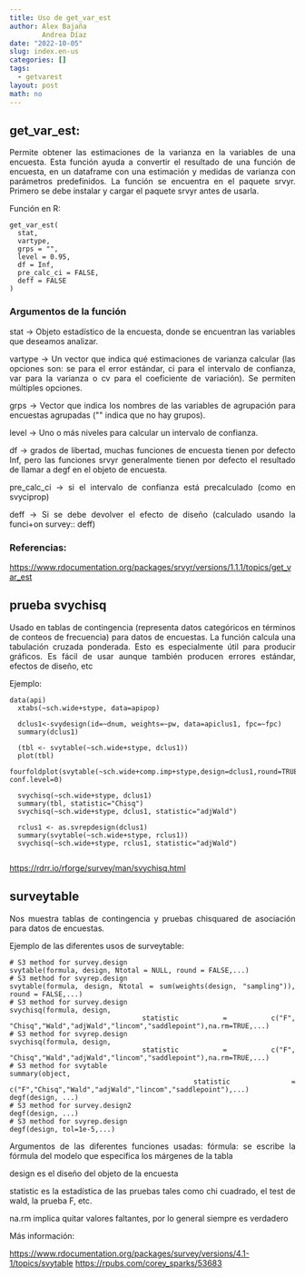 ```yaml
---
title: Uso de get_var_est
author: Alex Bajaña
        Andrea Díaz 
date: "2022-10-05"
slug: index.en-us
categories: []
tags:
  - getvarest
layout: post
math: no
---
```


<style>
body {
text-align: justify}
</style>


<!-- ::: -->

<!-- ::: {} -->


## get_var_est: 

Permite obtener las estimaciones de la varianza en la variables de una encuesta. Esta función ayuda a convertir el resultado de una función de encuesta, en un dataframe con una estimación y medidas de varianza con parámetros predefinidos. La función se encuentra en el paquete srvyr. Primero se debe instalar y cargar el paquete srvyr antes de usarla.

Función en R:
```
get_var_est(
  stat,
  vartype,
  grps = "",
  level = 0.95,
  df = Inf,
  pre_calc_ci = FALSE,
  deff = FALSE
)
```

### Argumentos de la función

stat -> Objeto estadístico de la encuesta, donde se encuentran las variables que deseamos analizar.

vartype -> Un vector que indica qué estimaciones de varianza calcular (las opciones son: se para el error estándar, ci para el intervalo de confianza, var para la varianza o cv para el coeficiente de variación). Se permiten múltiples opciones.

grps -> Vector que indica los nombres de las variables de agrupación para encuestas agrupadas ("" indica que no hay grupos).

level -> Uno o más niveles para calcular un intervalo de confianza.

df -> grados de libertad, muchas funciones de encuesta tienen por defecto Inf, pero las funciones srvyr generalmente tienen por defecto el resultado de llamar a degf en el objeto de encuesta.

pre_calc_ci -> si el intervalo de confianza está precalculado (como en svyciprop)

deff -> Si se debe devolver el efecto de diseño (calculado usando la funci+on survey:: deff)

<!-- ::: -->

<!-- ::: {} -->


### Referencias:
<https://www.rdocumentation.org/packages/srvyr/versions/1.1.1/topics/get_var_est>


<!-- ::: -->

<!-- ::: {} -->



## prueba svychisq
Usado en tablas de contingencia (representa datos categóricos en términos de conteos de frecuencia) para datos de encuestas. La función calcula una tabulación cruzada ponderada. Esto es especialmente útil para producir gráficos. Es fácil de usar aunque también producen errores estándar, efectos de diseño, etc


Ejemplo:

```
data(api)
  xtabs(~sch.wide+stype, data=apipop)

  dclus1<-svydesign(id=~dnum, weights=~pw, data=apiclus1, fpc=~fpc)
  summary(dclus1)

  (tbl <- svytable(~sch.wide+stype, dclus1))
  plot(tbl)
  fourfoldplot(svytable(~sch.wide+comp.imp+stype,design=dclus1,round=TRUE), conf.level=0)

  svychisq(~sch.wide+stype, dclus1)
  summary(tbl, statistic="Chisq")
  svychisq(~sch.wide+stype, dclus1, statistic="adjWald")

  rclus1 <- as.svrepdesign(dclus1)
  summary(svytable(~sch.wide+stype, rclus1))
  svychisq(~sch.wide+stype, rclus1, statistic="adjWald")
  
```
  
  

<https://rdrr.io/rforge/survey/man/svychisq.html>


<!-- ::: -->

<!-- ::: {} -->

## surveytable
Nos muestra tablas de contingencia y pruebas chisquared de asociación para datos de encuestas.

Ejemplo de las diferentes usos de surveytable:


```
# S3 method for survey.design
svytable(formula, design, Ntotal = NULL, round = FALSE,...)
# S3 method for svyrep.design
svytable(formula, design, Ntotal = sum(weights(design, "sampling")), round = FALSE,...)
# S3 method for survey.design
svychisq(formula, design, 
   statistic = c("F",  "Chisq","Wald","adjWald","lincom","saddlepoint"),na.rm=TRUE,...)
# S3 method for svyrep.design
svychisq(formula, design, 
   statistic = c("F",  "Chisq","Wald","adjWald","lincom","saddlepoint"),na.rm=TRUE,...)
# S3 method for svytable
summary(object, 
   statistic = c("F","Chisq","Wald","adjWald","lincom","saddlepoint"),...)
degf(design, ...)
# S3 method for survey.design2
degf(design, ...)
# S3 method for svyrep.design
degf(design, tol=1e-5,...)

```

Argumentos de las diferentes funciones usadas:
fórmula: se escribe la fórmula del modelo que especifica los márgenes de la tabla

design es el diseño del objeto de la encuesta

statistic es la estadística de las pruebas tales como chi cuadrado, el test de wald, la prueba F, etc.

na.rm implica quitar valores faltantes, por lo general siempre es verdadero

Más información:

<https://www.rdocumentation.org/packages/survey/versions/4.1-1/topics/svytable>
<https://rpubs.com/corey_sparks/53683>




